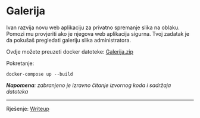 # Galerija
Ivan razvija novu web aplikaciju za privatno spremanje slika na oblaku. Pomozi mu provjeriti ako je njegova web aplikacija sigurna.
Tvoj zadatak je da pokušaš pregledati galeriju slika administratora.

Ovdje možete preuzeti docker datoteke: [Galerija.zip](https://github.com/fnovak22/ctf-zavrsni/raw/refs/heads/main/Zadaci/Web/Galerija/Datoteke/Galerija.zip)

Pokretanje:
```
docker-compose up --build
```

_**Napomena**: zabranjeno je izravno čitanje izvornog koda i sadržaja datoteka_

---

Rješenje: [Writeup](https://github.com/fnovak22/ctf-zavrsni/tree/main/Zadaci/Web/Galerija/Writeup)
